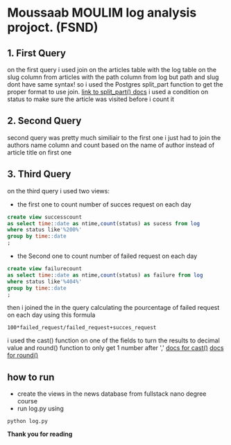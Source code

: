 # Moussaab MOULIM log analysis projoct. (FSND)

## 1. First Query
on the first query i used join on the articles table with the log table on the slug column from articles with the path column from log
but path and slug dont have same syntax!
so i used the Postgres split_part function to get the proper format to use join.
[link to split_part() docs](https://w3resource.com/PostgreSQL/split_part-function.php)
i used a condition on status to make sure the article was visited before i count it

## 2. Second Query
second query was pretty much similiair to the first one i just had to join the authors name column and count based on the name of author instead of article title on first one

## 3. Third Query
on the third query i used two views:
- the first one to count number of succes request on each day
```sql
create view successcount
as select time::date as ntime,count(status) as sucess from log 
where status like'%200%' 
group by time::date
;
```

- the Second one to count number of failed request on each day
```sql
create view failurecount
as select time::date as ntime,count(status) as failure from log 
where status like'%404%' 
group by time::date
;
```

then i joined the in the query calculating the pourcentage of failed request on each day using this formula
```
100*failed_request/failed_request+succes_request
```

i used the cast() function on one of the fields to turn the results to decimal value
and round() function to only get 1 number after ','
[docs for cast()](http://www.postgresqltutorial.com/postgresql-cast/)
[docs for round()](https://www.w3resource.com/PostgreSQL/round-function.php)

## how to run

- create the views in the news database from fullstack nano degree course
- run log.py using 
```
python log.py
```


**Thank you for reading**